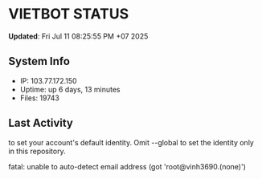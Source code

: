 # VIETBOT STATUS
**Updated**: Fri Jul 11 08:25:55 PM +07 2025

## System Info
- IP: 103.77.172.150
- Uptime: up 6 days, 13 minutes
- Files: 19743

## Last Activity

to set your account's default identity.
Omit --global to set the identity only in this repository.

fatal: unable to auto-detect email address (got 'root@vinh3690.(none)')
